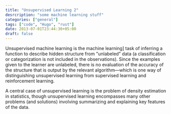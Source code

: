```yaml
---
title: "Unsupervised Learning 2"
desrcription: "some machine learning stuff"
categories: ["general"]
tags: ["code", "Hugo", "rust"]
date: 2013-07-01T23:44:30+05:00
draft: false
---
```


Unsupervised machine learning is the machine learning] task of inferring a function to describe hidden structure from "unlabeled" data (a classification or categorization is not included in the observations). Since the examples given to the learner are unlabeled, there is no evaluation of the accuracy of the structure that is output by the relevant algorithm—which is one way of distinguishing unsupervised learning from supervised learning and reinforcement learning.

A central case of unsupervised learning is the problem of density estimation in statistics, though unsupervised learning encompasses many other problems (and solutions) involving summarizing and explaining key features of the data.